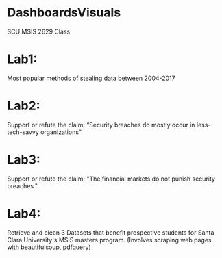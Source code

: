# DashboardsVisuals
SCU MSIS 2629 Class

# Lab1:
Most popular methods of stealing data between 2004-2017

# Lab2:
Support or refute the claim:
“Security   breaches   do   mostly   occur   in   less-tech-savvy   organizations”

# Lab3:
Support or refute the claim:
"The financial markets do not punish security breaches."

# Lab4:
Retrieve and clean 3 Datasets that benefit prospective students
for Santa Clara University's MSIS masters program.
(Involves scraping web pages with beautifulsoup, pdfquery)
